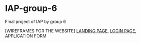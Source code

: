 # IAP-group-6
Final project of IAP by group 6

 [WIREFRAMES FOR THE WEBSITE]
 [LANDING PAGE](https://www.figma.com/file/ER9ReamOB9LxnqgyHs6DEo/E-learning-Index-page?node-id=0%3A1&t=Fwc19NqBLxj8Zmgo-0), 
 [LOGIN PAGE](https://www.figma.com/file/qN8pyEv008rT5XwjxLaUD7/LOGIN-PAGE?t=Fwc19NqBLxj8Zmgo-0),
 [APPLICATION FORM](https://www.figma.com/file/Xc6pgmdyO4p8tyPLNgWJZI/Application-form?t=Fwc19NqBLxj8Zmgo-0)

